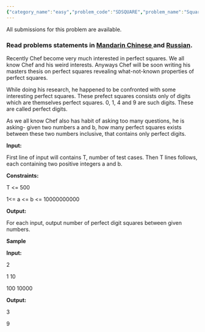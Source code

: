 ```yaml
---
{"category_name":"easy","problem_code":"SDSQUARE","problem_name":"Square Digit Squares","languages_supported":{"0":"ADA","1":"ASM","2":"BASH","3":"BF","4":"C","5":"C99 strict","6":"CAML","7":"CLOJ","8":"CLPS","9":"CPP 4.3.2","10":"CPP 4.9.2","11":"CPP14","12":"CS2","13":"D","14":"ERL","15":"FORT","16":"FS","17":"GO","18":"HASK","19":"ICK","20":"ICON","21":"JAVA","22":"JS","23":"LISP clisp","24":"LISP sbcl","25":"LUA","26":"NEM","27":"NICE","28":"NODEJS","29":"PAS fpc","30":"PAS gpc","31":"PERL","32":"PERL6","33":"PHP","34":"PIKE","35":"PRLG","36":"PYTH","37":"PYTH 3.4","38":"RUBY","39":"SCALA","40":"SCM guile","41":"SCM qobi","42":"ST","43":"TCL","44":"TEXT","45":"WSPC"},"max_timelimit":2,"source_sizelimit":50000,"problem_author":"div_adm","problem_tester":null,"date_added":"4-10-2013","tags":{"0":"div_adm","1":"nov13","2":"simple"},"editorial_url":"http://discuss.codechef.com/problems/SDSQUARE","time":{"view_start_date":1384162200,"submit_start_date":1384162200,"visible_start_date":1384162200,"end_date":1735669800},"layout":"problem"}
---
```

<span class="solution-visible-txt">All submissions for this problem are available.</span><h3> Read problems statements in <a target="_blank" href="http://www.codechef.com/download/translated/NOV13/mandarin/SDSQUARE.pdf"> Mandarin Chinese </a> and <a target="_blank" href="http://www.codechef.com/download/translated/NOV13/russian/SDSQUARE.PDF"> Russian</a>.</h3>
<p>Recently Chef become very much interested in perfect squares. We all know Chef and his weird interests. Anyways Chef will be soon writing his masters thesis on perfect squares revealing what-not-known properties of perfect squares.</p>
<p>While doing his research, he happened to be confronted with some interesting perfect squares. These prefect squares consists only of digits which are themselves perfect squares. 0, 1, 4 and 9 are such digits. These are called perfect digits.</p>
<p>As we all know Chef also has habit of asking too many questions, he is asking- given two numbers a and b, how many perfect squares exists between these two numbers inclusive, that contains only perfect digits. </p>
<p><span style="font-weight: bold;">Input:</span></p>
<p>First line of input will contains T, number of test cases. Then T lines follows, each containing two positive integers a and b.</p>
<p><span style="font-weight: bold;"> Constraints:</span></p>
<p>T &lt;= 500</p>
<p>1&lt;= a &lt;= b &lt;= 10000000000 </p>
<p><span style="font-weight: bold;">Output:</span></p>
<p>For each input, output number of perfect digit squares between given numbers. </p>
<p><span style="font-weight: bold;">Sample</span></p>
<p><strong>Input:</strong></p>
<p>2</p>
<p>1 10</p>
<p>100 10000</p>
<p><span style="font-weight: bold;">Output:</span></p>
<p>3</p>
<p>9</p>
